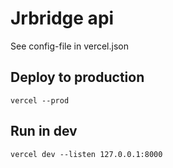 # Jrbridge api

See config-file in vercel.json

## Deploy to production

`vercel --prod`

## Run in dev

`vercel dev --listen 127.0.0.1:8000`
